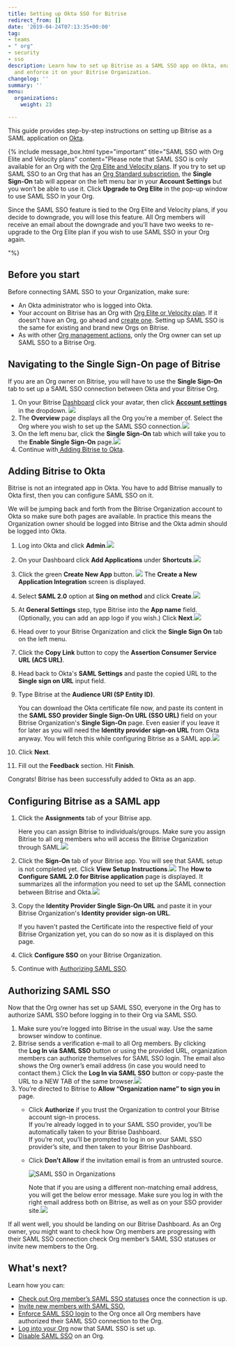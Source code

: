 ```yaml
---
title: Setting up Okta SSO for Bitrise
redirect_from: []
date: '2019-04-24T07:13:35+00:00'
tag:
- teams
- " org"
- security
- sso
description: Learn how to set up Bitrise as a SAML SSO app on Okta, enable SAML SSO
  and enforce it on your Bitrise Organization.
changelog: ''
summary: ''
menu:
  organizations:
    weight: 23

---
```

This guide provides step-by-step instructions on setting up Bitrise as a SAML application on [Okta](https://www.okta.com/).

{% include message_box.html type="important" title="SAML SSO with Org Elite and Velocity plans" content="Please note that SAML SSO is only available for an Org with the [Org Elite and Velocity plans](https://www.bitrise.io/pricing). If you try to set up SAML SSO to an Org that has an [Org Standard subscription](https://www.bitrise.io/pricing/teams), the **Single Sign-On** tab will appear on the left menu bar in your **Account Settings** but you won’t be able to use it. Click **Upgrade to Org Elite** in the pop-up window to use SAML SSO in your Org.

Since the SAML SSO feature is tied to the Org Elite and Velocity plans, if you decide to downgrade, you will lose this feature. All Org members will receive an email about the downgrade and you’ll have two weeks to re-upgrade to the Org Elite plan if you wish to use SAML SSO in your Org again.

"%}

## Before you start

Before connecting SAML SSO to your Organization, make sure:

* An Okta administrator who is logged into Okta.
* Your account on Bitrise has an Org with [Org Elite or Velocity plan](https://www.bitrise.io/pricing). If it doesn’t have an Org, go ahead and [create one](/team-management/organizations/creating-org/). Setting up SAML SSO is the same for existing and brand new Orgs on Bitrise.
* As with other [Org management actions](/team-management/organizations/members-organizations/), only the Org owner can set up SAML SSO to a Bitrise Org.

## Navigating to the Single Sign-On page of Bitrise

If you are an Org owner on Bitrise, you will have to use the **Single Sign-On** tab to set up a SAML SSO connection between Okta and your Bitrise Org.

1. On your Bitrise [Dashboard](https://app.bitrise.io/dashboard/builds) click your avatar, then click [**Account settings**](https://app.bitrise.io/me/profile#/overview) in the dropdown. ![](/img/account-settings-dropdown.jpg)
2. The **Overview** page displays all the Org you’re a member of. Select the Org where you wish to set up the SAML SSO connection.![](/img/overview-tab.jpg)
3. On the left menu bar, click the **Single Sign-On** tab which will take you to the **Enable Single Sign-On** page.![](/img/singlesingontab-1.jpg)
4. Continue with[ Adding Bitrise to Okta](/team-management/organizations/setting-up-okta-sso-for-bitrise/#adding-bitrise-to-okta).

## Adding Bitrise to Okta

Bitrise is not an integrated app in Okta. You have to add Bitrise manually to Okta first, then you can configure SAML SSO on it.

We will be jumping back and forth from the Bitrise Organization account to Okta so make sure both pages are available. In practice this means the Organization owner should be logged into Bitrise and the Okta admin should be logged into Okta.

 1. Log into Okta and click **Admin**.![](/img/add-apps-okta.jpg)
 2. On your Dashboard click **Add Applications** under **Shortcuts**.![](/img/okta-shortcuts.jpg)
 3. Click the green **Create New App** button.
    ![](/img/okta-create-new-app.jpg)
    The **Create a New Application Integration** screen is displayed.
 4. Select **SAML 2.0** option at **Sing on method** and click **Create**.![](/img/okta-create-new-app-pop-up.jpg)
 5. At **General Settings** step, type Bitrise into the **App name** field. (Optionally, you can add an app logo if you wish.) Click **Next**.![](/img/okta-general-settings.jpg)
 6. Head over to your Bitrise Organization and click the **Single Sign On** tab on the left menu.
 7. Click the **Copy Link** button to copy the **Assertion Consumer Service URL (ACS URL)**.
 8. Head back to Okta's **SAML Settings** and paste the copied URL to the **Single sign on URL** input field.
 9. Type Bitrise at the **Audience URI (SP Entity ID)**.

    You can download the Okta certificate file now, and paste its content in the **SAML SSO provider Single Sign-On URL (SSO URL)** field on your Bitrise Organization's **Single Sign-On** page. Even easier if you leave it for later as you will need the **Identity provider sign-on URL** from Okta anyway. You will fetch this while configuring Bitrise as a SAML app.![](/img/saml-settings-okta-2.jpg)
10. Click **Next**.
11. Fill out the **Feedback** section. Hit **Finish**.

Congrats! Bitrise has been successfully added to Okta as an app.

## Configuring Bitrise as a SAML app

1. Click the **Assignments** tab of your Bitrise app.

   Here you can assign Bitrise to individuals/groups. Make sure you assign Bitrise to all org members who will access the Bitrise Organization through SAML.![](/img/okta-assign-user.jpg)
2. Click the **Sign-On** tab of your Bitrise app. You will see that SAML setup is not completed yet. Click **View Setup Instructions**.![](/img/view-setup-instructions.jpg)
   The **How to Configure SAML 2.0 for Bitrise application** page is displayed. It summarizes all the information you need to set up the SAML connection between Bitrise and Okta.![](/img/configure-bitrise-okta-1.jpg)
3. Copy the **Identity Provider Single Sign-On URL** and paste it in your Bitrise Organization's **Identity provider sign-on URL**.

   If you haven't pasted the Certificate into the respective field of your Bitrise Organization yet, you can do so now as it is displayed on this page.
4. Click **Configure SSO** on your Bitrise Organization.
5. Continue with [Authorizing SAML SSO](/team-management/organizations/setting-up-okta-sso-for-bitrise/#authorizing-saml-sso).

## Authorizing SAML SSO

Now that the Org owner has set up SAML SSO, everyone in the Org has to authorize SAML SSO before logging in to their Org via SAML SSO.

1. Make sure you’re logged into Bitrise in the usual way. Use the same browser window to continue.
2. Bitrise sends a verification e-mail to all Org members. By clicking the **Log In via SAML SSO** button or using the provided URL, organization members can authorize themselves for SAML SSO login. The email also shows the Org owner’s email address (in case you would need to contact them.) Click the **Log In via SAML SSO** button or copy-paste the URL to a NEW TAB of the same browser.![](/img/email-samlssso.jpg)
3. You’re directed to Bitrise to **Allow “Organization name” to sign you in** page.
   * Click **Authorize** if you trust the Organization to control your Bitrise account sign-in process.  
     If you’re already logged in to your SAML SSO provider, you’ll be automatically taken to your Bitrise Dashboard.  
     If you’re not, you’ll be prompted to log in on your SAML SSO provider’s site, and then taken to your Bitrise Dashboard.
   * Click **Don’t Allow** if the invitation email is from an untrusted source.

     ![SAML SSO in Organizations](https://devcenter.bitrise.io/img/enable-saml.jpg)

     Note that if you are using a different non-matching email address, you will get the below error message. Make sure you log in with the right email address both on Bitrise, as well as on your SSO provider site.![](/img/noconnectedsamlsso.png)

If all went well, you should be landing on our Bitrise Dashboard. As an Org owner, you might want to check how Org members are progressing with their SAML SSO connection check Org member’s SAML SSO statuses or invite new members to the Org.

## What's next?

Learn how you can:

* [Check out Org member’s SAML SSO statuses](/team-management/organizations/saml-sso-in-organizations/#checking-saml-sso-statuses-on-bitrise) once the connection is up.
* [Invite new members with SAML SSO.](/team-management/organizations/saml-sso-in-organizations/#inviting-new-org-members-with-saml-sso)
* [Enforce SAML SSO login](/team-management/organizations/saml-sso-in-organizations/#enforcing-saml-sso-on-an-organization) to the Org once all Org members have authorized their SAML SSO connection to the Org.
* [Log into your Org](/team-management/organizations/saml-sso-in-organizations/#logging-in-via-saml-sso-with-a-bitrise-account) now that SAML SSO is set up.
* [Disable SAML SSO](/team-management/organizations/saml-sso-in-organizations/#disabling-an-organizations-saml-sso) on an Org.